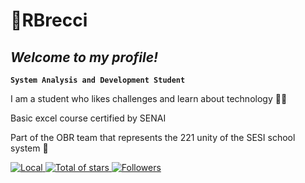 # 👾RBrecci
## *Welcome to my profile!*

**`System Analysis and Development Student`**

I am a student who likes challenges and learn about technology 🧑‍💻

Basic excel course certified by SENAI 

Part of the OBR team that represents the 221 unity of the SESI school system 🦾

<p align="left">
    <a href="">
        <img 
            alt="Local" 
            title="Localização" 
            src="https://custom-icon-badges.demolab.com/badge/São Paulo-BR-cyan?style=for-the-badge&logo=location&logoColor=white"
        />
    </a> 
    <a href="https://github.com/rbrecci?tab=repositories">
        <img 
            alt="Total of stars" 
            title="Stars total GitHub" 
            src="https://custom-icon-badges.demolab.com/github/stars/rbrecci?color=55960c&style=for-the-badge&labelColor=488207&logo=star&label=Stars"
        />
    </a>
    <a href="https://github.com/rbrecci?tab=followers">
        <img 
            alt="Followers" 
            title="Follow me on GitHub" 
            src="https://custom-icon-badges.demolab.com/github/followers/rbrecci?color=236ad3&labelColor=1155ba&style=for-the-badge&logo=github&label=Followers&logoColor=white"
        />
    </a>
</p>
